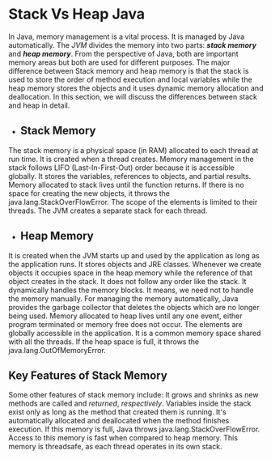 # Stack Vs Heap Java

In Java, memory management is a vital process. It is managed by Java automatically.
The *JVM* divides the memory into two parts: ***stack memory*** and ***heap memory***. From the perspective of Java,
both are important memory areas but both are used for different purposes. 
The major difference between Stack memory and heap memory is that the stack is used to store the order of method execution and local variables
while the heap memory stores the objects and it uses dynamic memory allocation and deallocation. 
In this section, we will discuss the differences between stack and heap in detail.
* ## Stack Memory
The stack memory is a physical space (in RAM) allocated to each thread at run time. 
It is created when a thread creates. Memory management in the stack follows LIFO (Last-In-First-Out) order because it is accessible globally.
It stores the variables, references to objects, and partial results. Memory allocated to stack lives until the function returns.
If there is no space for creating the new objects, it throws the java.lang.StackOverFlowError.
The scope of the elements is limited to their threads. The JVM creates a separate stack for each thread.

* ## Heap Memory
It is created when the JVM starts up and used by the application as long as the application runs. It stores objects and JRE classes.
Whenever we create objects it occupies space in the heap memory while the reference of that object creates in the stack.
It does not follow any order like the stack. It dynamically handles the memory blocks. It means, we need not to handle the memory manually.
For managing the memory automatically, Java provides the garbage collector that deletes the objects which are no longer being used.
Memory allocated to heap lives until any one event, either program terminated or memory free does not occur.
 The elements are globally accessible in the application. It is a common memory space shared with all the threads.
 If the heap space is full, it throws the java.lang.OutOfMemoryError.

## Key Features of Stack Memory
Some other features of stack memory include:
It grows and shrinks as new methods are called and *returned*, *respectively*.
Variables inside the stack exist only as long as the method that created them is running.
It's automatically allocated and deallocated when the method finishes execution.
If this memory is full, Java throws java.lang.StackOverFlowError.
Access to this memory is fast when compared to heap memory.
This memory is threadsafe, as each thread operates in its own stack.
